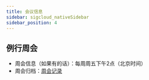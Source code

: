 ```yaml
---
title: 会议信息
sidebar: sigcloud_nativeSidebar
sidebar_position: 4
---
```


## 例行周会
- 周会信息（如果有的话）：每周周五下午2点（北京时间）
- 周会归档：[周会记录](https://oceanbase.yuque.com/org-wiki-obtech-vh7w9r/cloud-native/hng2krvfkygb375x)